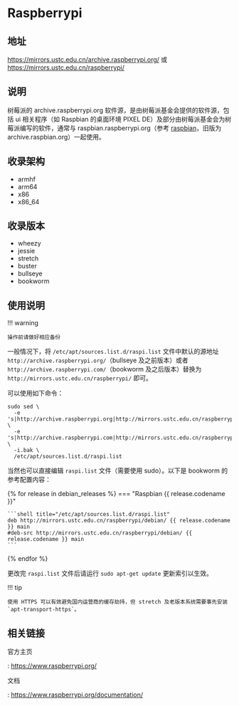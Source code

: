 # Raspberrypi

## 地址

<https://mirrors.ustc.edu.cn/archive.raspberrypi.org/> 或
<https://mirrors.ustc.edu.cn/raspberrypi/>

## 说明

树莓派的 archive.raspberrypi.org 软件源，是由树莓派基金会提供的软件源，包括 ui 相关程序（如 Raspbian 的桌面环境 PIXEL DE）及部分由树莓派基金会为树莓派编写的软件，通常与 raspbian.raspberrypi.org（参考 [raspbian](raspbian.md)，旧版为 archive.raspbian.org）一起使用。

## 收录架构

- armhf
- arm64
- x86
- x86_64

## 收录版本

- wheezy
- jessie
- stretch
- buster
- bullseye
- bookworm

## 使用说明

!!! warning

    操作前请做好相应备份

一般情况下，将 `/etc/apt/sources.list.d/raspi.list`
 文件中默认的源地址
`http://archive.raspberrypi.org/`（bullseye 及之前版本）或者
`http://archive.raspberrypi.com/`（bookworm 及之后版本）替换为
`http://mirrors.ustc.edu.cn/raspberrypi/` 即可。

可以使用如下命令：

```shell
sudo sed \
  -e 's|http://archive.raspberrypi.org|http://mirrors.ustc.edu.cn/raspberrypi|g' \
  -e 's|http://archive.raspberrypi.com|http://mirrors.ustc.edu.cn/raspberrypi|g' \
  -i.bak \
  /etc/apt/sources.list.d/raspi.list
```

当然也可以直接编辑 `raspi.list` 文件（需要使用 sudo）。以下是 bookworm 的参考配置内容：

{% for release in debian_releases %}
=== "Raspbian {{ release.codename }}"

    ```shell title="/etc/apt/sources.list.d/raspi.list"
    deb http://mirrors.ustc.edu.cn/raspberrypi/debian/ {{ release.codename }} main
    #deb-src http://mirrors.ustc.edu.cn/raspberrypi/debian/ {{ release.codename }} main
    ```
{% endfor %}

更改完 `raspi.list` 文件后请运行 `sudo apt-get update` 更新索引以生效。

!!! tip

    使用 HTTPS 可以有效避免国内运营商的缓存劫持，但 stretch 及老版本系统需要事先安装 `apt-transport-https`。

## 相关链接

官方主页

:   <https://www.raspberrypi.org/>

文档

:   <https://www.raspberrypi.org/documentation/>
